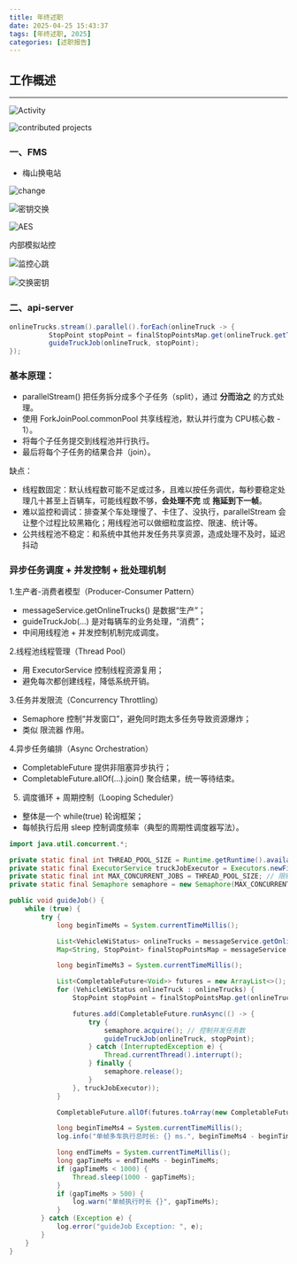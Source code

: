 ```yaml
---
title: 年终述职
date: 2025-04-25 15:43:37
tags: [年终述职, 2025]
categories: [述职报告]
---
```


## 工作概述

----

![Activity](https://tonkyshan.cn/img/20250425154810.png)

![contributed projects](https://tonkyshan.cn/img/20250425154740.png)

### 一、FMS

* 梅山换电站

![change](https://tonkyshan.cn/img/change.png)

![密钥交换](https://tonkyshan.cn/img/20250425161716.png)

![AES](https://tonkyshan.cn/img/20250427104720.png)

内部模拟站控

![监控心跳](https://tonkyshan.cn/img/20250429175117.png)

![交换密钥](https://tonkyshan.cn/img/20250429174317.png)

### 二、api-server

```java
onlineTrucks.stream().parallel().forEach(onlineTruck -> {
          StopPoint stopPoint = finalStopPointsMap.get(onlineTruck.getTRUCK_NO());
          guideTruckJob(onlineTruck, stopPoint);
});
```

### **基本原理：**

* parallelStream() 把任务拆分成多个子任务（split），通过 **分而治之** 的方式处理。
* 使用 ForkJoinPool.commonPool 共享线程池，默认并行度为 CPU核心数 - 1）。
* 将每个子任务提交到线程池并行执行。
* 最后将每个子任务的结果合并（join）。

缺点：

* 线程数固定：默认线程数可能不足或过多，且难以按任务调优，每秒要稳定处理几十甚至上百辆车，可能线程数不够，**会处理不完** 或 **拖延到下一帧**。
* 难以监控和调试：排查某个车处理慢了、卡住了、没执行，parallelStream 会让整个过程比较黑箱化；用线程池可以做细粒度监控、限速、统计等。
* 公共线程池不稳定：和系统中其他并发任务共享资源，造成处理不及时，延迟抖动



### **异步任务调度 + 并发控制 + 批处理机制**

1.生产者-消费者模型（Producer-Consumer Pattern）

- messageService.getOnlineTrucks() 是数据“生产”；
- guideTruckJob(...) 是对每辆车的业务处理，“消费”；
- 中间用线程池 + 并发控制机制完成调度。

2.线程池线程管理（Thread Pool）

- 用 ExecutorService 控制线程资源复用；
- 避免每次都创建线程，降低系统开销。

3.任务并发限流（Concurrency Throttling）

- Semaphore 控制“并发窗口”，避免同时跑太多任务导致资源爆炸；
- 类似 限流器 作用。

4.异步任务编排（Async Orchestration）

- CompletableFuture 提供非阻塞异步执行；
- CompletableFuture.allOf(...).join() 聚合结果，统一等待结束。

5. 调度循环 + 周期控制（Looping Scheduler）

- 整体是一个 while(true) 轮询框架；
- 每帧执行后用 sleep 控制调度频率（典型的周期性调度器写法）。

```java
import java.util.concurrent.*;

private static final int THREAD_POOL_SIZE = Runtime.getRuntime().availableProcessors() * 2;
private static final ExecutorService truckJobExecutor = Executors.newFixedThreadPool(THREAD_POOL_SIZE);
private static final int MAX_CONCURRENT_JOBS = THREAD_POOL_SIZE; // 限制同时运行的任务数
private static final Semaphore semaphore = new Semaphore(MAX_CONCURRENT_JOBS);

public void guideJob() {
    while (true) {
        try {
            long beginTimeMs = System.currentTimeMillis();

            List<VehicleWiStatus> onlineTrucks = messageService.getOnlineTrucks();
            Map<String, StopPoint> finalStopPointsMap = messageService.fetchStopPoints();

            long beginTimeMs3 = System.currentTimeMillis();

            List<CompletableFuture<Void>> futures = new ArrayList<>();
            for (VehicleWiStatus onlineTruck : onlineTrucks) {
                StopPoint stopPoint = finalStopPointsMap.get(onlineTruck.getTRUCK_NO());

                futures.add(CompletableFuture.runAsync(() -> {
                    try {
                        semaphore.acquire(); // 控制并发任务数
                        guideTruckJob(onlineTruck, stopPoint);
                    } catch (InterruptedException e) {
                        Thread.currentThread().interrupt();
                    } finally {
                        semaphore.release();
                    }
                }, truckJobExecutor));
            }

            CompletableFuture.allOf(futures.toArray(new CompletableFuture[0])).join();

            long beginTimeMs4 = System.currentTimeMillis();
            log.info("单帧多车执行总时长: {} ms.", beginTimeMs4 - beginTimeMs3);

            long endTimeMs = System.currentTimeMillis();
            long gapTimeMs = endTimeMs - beginTimeMs;
            if (gapTimeMs < 1000) {
                Thread.sleep(1000 - gapTimeMs);
            }
            if (gapTimeMs > 500) {
                log.warn("单帧执行时长 {}", gapTimeMs);
            }
        } catch (Exception e) {
            log.error("guideJob Exception: ", e);
        }
    }
}
```


